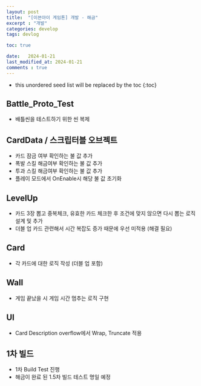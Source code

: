 ```yaml
---
layout: post
title:  "[이븐아이 게임톤] 개발 - 해금"
excerpt : "개발"
categories: develop
tags: devlog

toc: true

date:   2024-01-21
last_modified_at: 2024-01-21
comments : true
---
```


* this unordered seed list will be replaced by the toc
{:toc}  

## Battle_Proto_Test
 - 배틀씬을 테스트하기 위한 씬 복제

## CardData / 스크립터블 오브젝트
 - 카드 잠금 여부 확인하는 불 값 추가
 - 폭발 스킬 해금여부 확인하는 불 값 추가
 - 투과 스킬 해금여부 확인하는 불 값 추가
 - 플레이 모드에서 OnEnable시 해당 불 값 초기화

## LevelUp
 - 카드 3장 뽑고 중복체크, 유효한 카드 체크한 후 조건에 맞지 않으면 다시 뽑는 로직 설계 및 추가
 - 더블 업 카드 관련해서 시간 복잡도 증가 때문에 우선 미적용 (해결 필요)

## Card
 - 각 카드에 대한 로직 작성 (더블 업 포함)

## Wall
 - 게임 끝났을 시 게임 시간 멈추는 로직 구현

## UI
 - Card Description overflow에서 Wrap, Truncate 적용

## 1차 빌드
 - 1차 Build Test 진행
 - 해금이 완료 된 1.5차 빌드 테스트 명일 예정